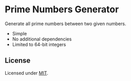 # Prime Numbers Generator
Generate all prime numbers between two given numbers.

* Simple
* No additional dependencies
* Limited to 64-bit integers

## License
Licensed under [MIT](https://github.com/jayjamesjay/prime-numbers-generator/blob/master/LICENSE).

